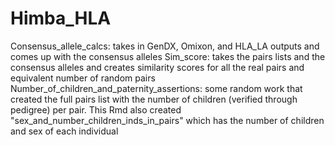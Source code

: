 # Himba_HLA
Consensus_allele_calcs: takes in GenDX, Omixon, and HLA_LA outputs and comes up with the consensus alleles
Sim_score: takes the pairs lists and the consensus alleles and creates similarity scores for all the real pairs and equivalent number of random pairs
Number_of_children_and_paternity_assertions: some random work that created the full pairs list with the number of children (verified through pedigree) per pair.  This Rmd also created "sex_and_number_children_inds_in_pairs" which has the number of children and sex of each individual

